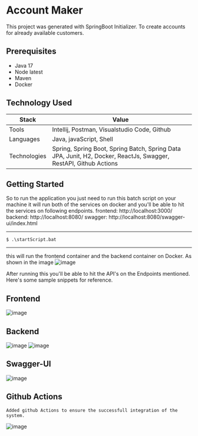 # Account Maker

This project was generated with SpringBoot Initializer. To create accounts for already available customers.

## Prerequisites

- Java 17
- Node latest
- Maven
- Docker

## Technology Used

| Stack         | Value                                                                                                                    |
| ------------- | ------------------------------------------------------------------------------------------------------------------------ |
| Tools         | Intellij, Postman, Visualstudio Code, Github                                                                             |
| Languages     | Java, javaScript, Shell                                                                                                  |
| Technologies  | Spring, Spring Boot, Spring Batch, Spring Data JPA, Junit, H2, Docker, ReactJs, Swagger, RestAPI, Github Actions         |

## Getting Started

  So to run the application you just need to run this batch script on your machine it will run both of the services on docker and you'll be able to hit the services on
  following endpoints.
frontend:  http://localhost:3000/
backend: http://localhost:8080/
swagger: http://localhost:8080/swagger-ui/index.html

----
	$ .\startScript.bat
----
this will run the frontend container and the backend container on Docker. As shown in the image
![image](https://user-images.githubusercontent.com/54959355/225381636-f79fff9c-84ea-4893-92c2-e8bea90c4eb6.png)

After running this you'll be able to hit the API's on the Endpoints mentioned. Here's some sample snippets for reference.

## Frontend
![image](https://user-images.githubusercontent.com/54959355/225382035-bf45a1b6-3f72-4ae6-b2ea-f9e8e8eb5a5d.png)

## Backend
![image](https://user-images.githubusercontent.com/54959355/225382468-521d350c-21ad-4e28-986a-49482fe44c9b.png)
![image](https://user-images.githubusercontent.com/54959355/225382618-a2c49872-eac3-489d-9b14-b70133e76846.png)

## Swagger-UI
![image](https://user-images.githubusercontent.com/54959355/225382779-b403210e-3abb-4b79-a28a-887d86f0b155.png)

## Github Actions

	Added github Actions to ensure the successfull integration of the system.
![image](https://user-images.githubusercontent.com/54959355/225385022-433e2b25-969a-4528-b9a4-33bc86c39832.png)

